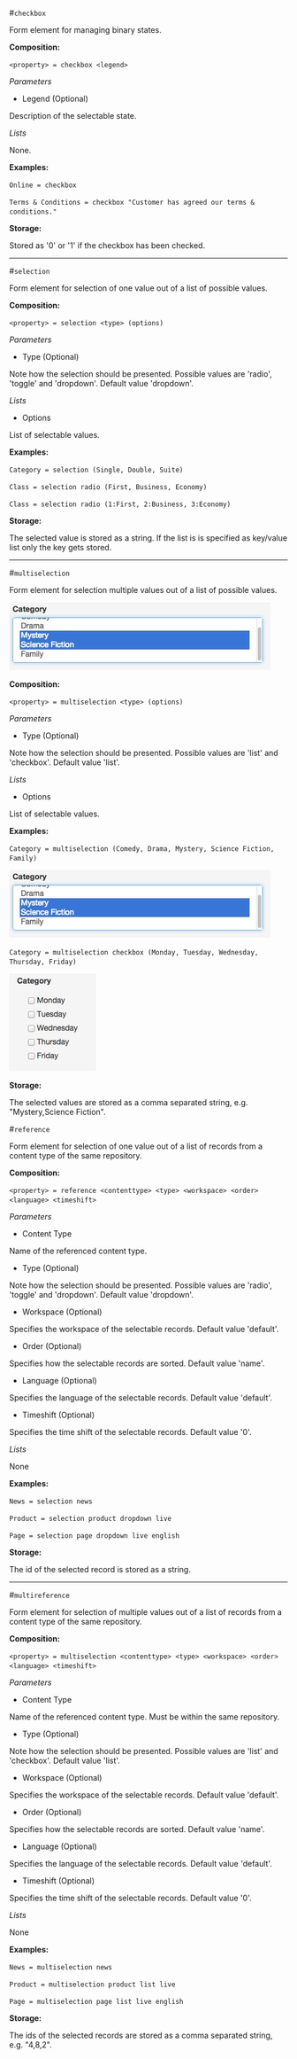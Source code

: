 #`checkbox` 

Form element for managing binary states.


**Composition:**

`<property> = checkbox <legend>`

_Parameters_

* Legend (Optional)

Description of the selectable state.

_Lists_

None.

**Examples:**

`Online = checkbox`

`Terms & Conditions = checkbox "Customer has agreed our terms & conditions."`


**Storage:**

Stored as '0' or '1' if the checkbox has been checked.

* * *

#`selection`
 
Form element for selection of one value out of a list of possible values.

**Composition:**

`<property> = selection <type> (options)`

_Parameters_

* Type (Optional)

Note how the selection should be presented. Possible values are 'radio', 'toggle' and 'dropdown'. Default value 'dropdown'.

_Lists_

* Options

List of selectable values.

**Examples:**

`Category = selection (Single, Double, Suite)`

`Class = selection radio (First, Business, Economy)`

`Class = selection radio (1:First, 2:Business, 3:Economy)`

**Storage:**

The selected value is stored as a string. If the list is is specified as key/value list only the key gets stored.

* * *

#`multiselection`
 
Form element for selection multiple values out of a list of possible values.

![a* = textfield L](https://raw.githubusercontent.com/nhagemann/anycontent-cmdl-docs/master/images/formelement/multiselection.jpg)


**Composition:**

`<property> = multiselection <type> (options)`

_Parameters_

* Type (Optional)

Note how the selection should be presented. Possible values are 'list' and 'checkbox'. Default value 'list'.

_Lists_

* Options

List of selectable values.

**Examples:**

`Category = multiselection (Comedy, Drama, Mystery, Science Fiction, Family)`

![a* = textfield L](https://raw.githubusercontent.com/nhagemann/anycontent-cmdl-docs/master/images/formelement/multiselection.jpg)


`Category = multiselection checkbox (Monday, Tuesday, Wednesday, Thursday, Friday)`

![a* = textfield L](https://raw.githubusercontent.com/nhagemann/anycontent-cmdl-docs/master/images/formelement/multiselection2checkbox.jpg)


**Storage:**

The selected values are stored as a comma separated string, e.g. "Mystery,Science Fiction".

#`reference`
 
Form element for selection of one value out of a list of records from a content type of the same repository.

**Composition:**

`<property> = reference <contenttype> <type> <workspace> <order> <language> <timeshift>`

_Parameters_

* Content Type 

Name of the referenced content type.

* Type (Optional)

Note how the selection should be presented. Possible values are 'radio', 'toggle' and 'dropdown'. Default value 'dropdown'.

* Workspace (Optional)

Specifies the workspace of the selectable records. Default value 'default'.

* Order (Optional)

Specifies how the selectable records are sorted. Default value 'name'.

* Language (Optional)

Specifies the language of the selectable records. Default value 'default'.

* Timeshift (Optional)

Specifies the time shift of the selectable records. Default value '0'.

_Lists_

None

**Examples:**

`News = selection news`

`Product = selection product dropdown live`

`Page = selection page dropdown live english`

**Storage:**

The id of the selected record is stored as a string.

* * *

#`multireference`
 
Form element for selection of multiple values out of a list of records from a content type of the same repository.



**Composition:**

`<property> = multiselection <contenttype> <type> <workspace> <order> <language> <timeshift>`

_Parameters_

* Content Type 

Name of the referenced content type. Must be within the same repository.

* Type (Optional)

Note how the selection should be presented. Possible values are 'list' and 'checkbox'. Default value 'list'.

* Workspace (Optional)

Specifies the workspace of the selectable records. Default value 'default'.

* Order (Optional)

Specifies how the selectable records are sorted. Default value 'name'.

* Language (Optional)

Specifies the language of the selectable records. Default value 'default'.

* Timeshift (Optional)

Specifies the time shift of the selectable records. Default value '0'.

_Lists_

None

**Examples:**

`News = multiselection news`

`Product = multiselection product list live`

`Page = multiselection page list live english`

**Storage:**

The ids of the selected records are stored as a comma separated string, e.g. "4,8,2".


